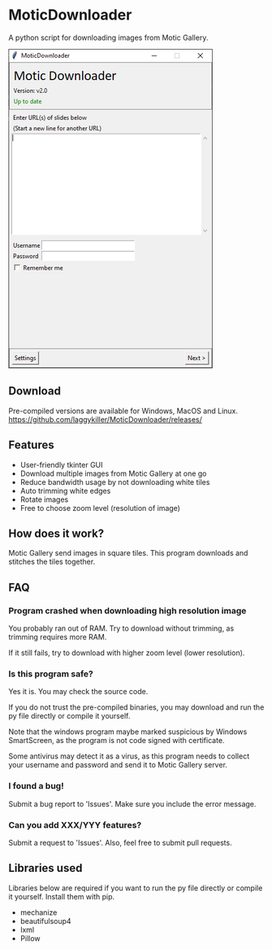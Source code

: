 # MoticDownloader
A python script for downloading images from Motic Gallery.

![alt text](https://github.com/laggykiller/MoticDownloader/blob/main/Demo.png?raw=true)

## Download
Pre-compiled versions are available for Windows, MacOS and Linux.
<https://github.com/laggykiller/MoticDownloader/releases/>

## Features
 - User-friendly tkinter GUI
 - Download multiple images from Motic Gallery at one go
 - Reduce bandwidth usage by not downloading white tiles
 - Auto trimming white edges
 - Rotate images
 - Free to choose zoom level (resolution of image)

## How does it work?
Motic Gallery send images in square tiles. This program downloads and stitches the tiles together.

## FAQ
### Program crashed when downloading high resolution image
You probably ran out of RAM. Try to download without trimming, as trimming requires more RAM.

If it still fails, try to download with higher zoom level (lower resolution).

### Is this program safe?
Yes it is. You may check the source code.

If you do not trust the pre-compiled binaries, you may download and run the py file directly or compile it yourself.

Note that the windows program maybe marked suspicious by Windows SmartScreen, as the program is not code signed with certificate.

Some antivirus may detect it as a virus, as this program needs to collect your username and password and send it to Motic Gallery server.

### I found a bug!
Submit a bug report to 'Issues'. Make sure you include the error message.

### Can you add XXX/YYY features?
Submit a request to 'Issues'. Also, feel free to submit pull requests.

## Libraries used
Libraries below are required if you want to run the py file directly or compile it yourself. Install them with pip.
 - mechanize
 - beautifulsoup4
 - lxml
 - Pillow
